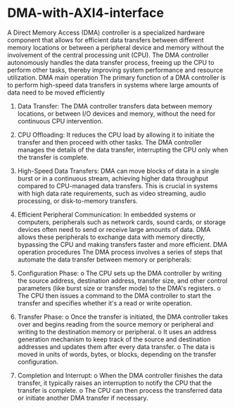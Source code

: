 # DMA-with-AXI4-interface
A Direct Memory Access (DMA) controller is a specialized hardware component that allows for efficient data transfers between different memory locations or between a peripheral device and memory without the involvement of the central processing unit (CPU). The DMA controller autonomously handles the data transfer process, freeing up the CPU to perform other tasks, thereby improving system performance and resource utilization.
DMA main operation
The primary function of a DMA controller is to perform high-speed data transfers in systems where large amounts of data need to be moved efficiently
1.	Data Transfer:
The DMA controller transfers data between memory locations, or between I/O devices and memory, without the need for continuous CPU intervention.
2.	CPU Offloading:
It reduces the CPU load by allowing it to initiate the transfer and then proceed with other tasks. The DMA controller manages the details of the data transfer, interrupting the CPU only when the transfer is complete.
3.	High-Speed Data Transfers:
DMA can move blocks of data in a single burst or in a continuous stream, achieving higher data throughput compared to CPU-managed data transfers. This is crucial in systems with high data rate requirements, such as video streaming, audio processing, or disk-to-memory transfers.
4.	Efficient Peripheral Communication:
In embedded systems or computers, peripherals such as network cards, sound cards, or storage devices often need to send or receive large amounts of data. DMA allows these peripherals to exchange data with memory directly, bypassing the CPU and making transfers faster and more efficient.
DMA operation procedures
The DMA process involves a series of steps that automate the data transfer between memory or peripherals:
1.	Configuration Phase:
o	The CPU sets up the DMA controller by writing the source address, destination address, transfer size, and other control parameters (like burst size or transfer mode) to the DMA's registers.
o	The CPU then issues a command to the DMA controller to start the transfer and specifies whether it's a read or write operation.



2.	Transfer Phase:
o	Once the transfer is initiated, the DMA controller takes over and begins reading from the source memory or peripheral and writing to the destination memory or peripheral.
o	It uses an address generation mechanism to keep track of the source and destination addresses and updates them after every data transfer.
o	The data is moved in units of words, bytes, or blocks, depending on the transfer configuration.
3.	Completion and Interrupt:
o	When the DMA controller finishes the data transfer, it typically raises an interruption to notify the CPU that the transfer is complete.
o	The CPU can then process the transferred data or initiate another DMA transfer if necessary.
